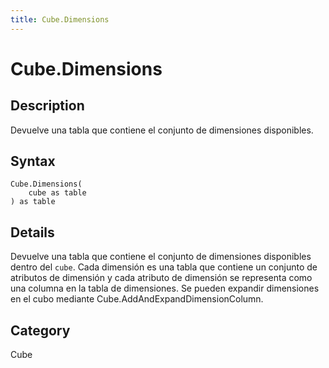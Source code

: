 ```yaml
---
title: Cube.Dimensions
---
```


# Cube.Dimensions


## Description

Devuelve una tabla que contiene el conjunto de dimensiones disponibles.


## Syntax

```powerquery
Cube.Dimensions(
    cube as table
) as table
```


## Details

Devuelve una tabla que contiene el conjunto de dimensiones disponibles dentro del <code>cube</code>. Cada dimensión es una tabla que contiene un conjunto de atributos de dimensión y cada atributo de dimensión se representa como una columna en la tabla de dimensiones. Se pueden expandir dimensiones en el cubo mediante Cube.AddAndExpandDimensionColumn. 



## Category
Cube
